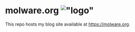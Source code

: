 # molware.org !["logo"](/piko/exampleSte/content/molware.svg)

This repo hosts my blog site available at https://molware.org.




